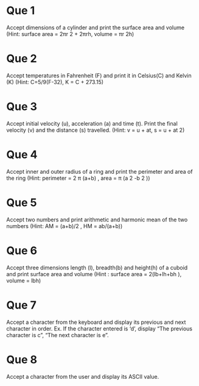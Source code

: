 # Que 1
Accept dimensions of a cylinder and print the surface area and volume (Hint: surface area = 2πr 2 + 2πrh, volume = πr 2h)

# Que 2
Accept temperatures in Fahrenheit (F) and print it in Celsius(C) and Kelvin (K) (Hint: C=5/9(F-32), K = C + 273.15)

# Que 3
Accept initial velocity (u), acceleration (a) and time (t). Print the final velocity (v) and the distance (s) travelled. (Hint: v = u + at, s = u + at 2)

# Que 4
Accept inner and outer radius of a ring and print the perimeter and area of the ring (Hint: perimeter = 2 π (a+b) , area = π (a 2 -b 2 ))

# Que 5
Accept two numbers and print arithmetic and harmonic mean of the two numbers (Hint: AM = (a+b)/2 , HM = ab/(a+b))

# Que 6
Accept three dimensions length (l), breadth(b) and height(h) of a cuboid and print surface area and volume (Hint : surface area = 2(lb+lh+bh ), volume = lbh)

# Que 7
Accept a character from the keyboard and display its previous and next character in order. Ex. If the character entered is ‘d’, display “The previous character is c”, “The next character is e”.

# Que 8
Accept a character from the user and display its ASCII value.
